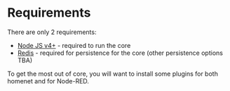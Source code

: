 # Requirements

There are only 2 requirements:

- [Node JS v4+](https://nodejs.org/en/) - required to run the core
- [Redis](redis.md) - required for persistence for the core (other persistence options TBA)

To get the most out of core, you will want to install some plugins for both homenet and for Node-RED.
